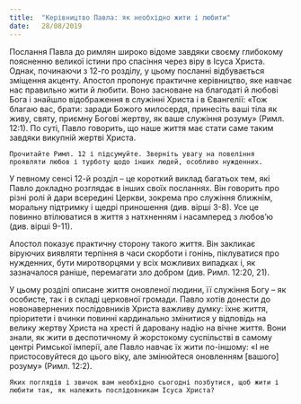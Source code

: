 ```yaml
---
title:  "Керівництво Павла: як необхідно жити і любити"
date:   28/08/2019
---
```


Послання Павла до римлян широко відоме завдяки своєму глибокому поясненню великої істини про спасіння через віру в Ісуса Христа. Однак, починаючи з 12-го розділу, у цьому посланні відбувається зміщення акценту. Апостол пропонує практичне керівництво, яке навчає нас правильно жити й любити. Воно засноване на благодаті й любові Бога і знайшло відображення в служінні Христа і в Євангелії: «Тож благаю вас, брати: заради Божого милосердя, принесіть ваші тіла як живу, святу, приємну Богові жертву, як ваше служіння розуму» (Римл. 12:1). По суті, Павло говорить, що наше життя має стати саме таким завдяки викупній жертві Христа.

`Прочитайте Римл. 12 і підсумуйте. Зверніть увагу на повеління проявляти любов і турботу щодо інших людей, особливо нужденних.`

У певному сенсі 12-й розділ – це короткий виклад багатьох тем, які Павло докладно розглядає в інших своїх посланнях. Він говорить про різні ролі й дари всередині Церкви, зокрема про служіння ближнім, моральну підтримку і щедрі приношення (див. вірші 3-8). Усе це повинно втілюватися в життя з натхненням і насамперед з любов’ю (див. вірші 9-11).

Апостол показує практичну сторону такого життя. Він закликає віруючих виявляти терпіння в часи скорботи і гонінь, піклуватися про нужденних, бути миротворцями у всіх можливих випадках і, як зазначалося раніше, перемагати зло добром (див. Римл. 12:20, 21).

У цьому розділі описане життя оновленої людини, її служіння Богу – як особисте, так і в складі церковної громади. Павло хотів донести до новонавернених послідовників Хрис­та важливу думку: їхнє життя, пріоритети і вчинки повинні кардинально змінитися у відповідь на велику жертву Христа на хресті й даровану надію на вічне життя. Вони знали, як жити в деспотичному й жорстокому суспільстві в самому центрі Римської імперії, але Павло навчає їх жити по-­іншому: «І не пристосовуйтеся до цього віку, але змінюйтеся оновленням [вашого] розуму» (Римл. 12:2).

`Яких поглядів і звичок вам необхідно сьогодні позбутися, щоб жити і любити так, як належить послідовникам Ісуса Христа?`
